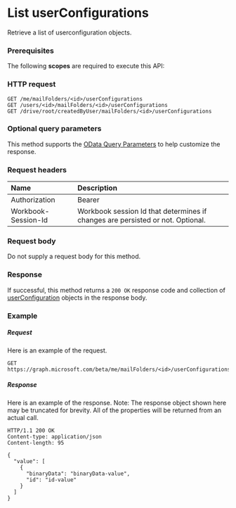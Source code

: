 # List userConfigurations

Retrieve a list of userconfiguration objects.
### Prerequisites
The following **scopes** are required to execute this API: 
### HTTP request
<!-- { "blockType": "ignored" } -->
```http
GET /me/mailFolders/<id>/userConfigurations
GET /users/<id>/mailFolders/<id>/userConfigurations
GET /drive/root/createdByUser/mailFolders/<id>/userConfigurations
```
### Optional query parameters
This method supports the [OData Query Parameters](http://graph.microsoft.io/docs/overview/query_parameters) to help customize the response.

### Request headers
| Name      |Description|
|:----------|:----------|
| Authorization  | Bearer <code>|
| Workbook-Session-Id  | Workbook session Id that determines if changes are persisted or not. Optional.|

### Request body
Do not supply a request body for this method.
### Response
If successful, this method returns a `200 OK` response code and collection of [userConfiguration](../resources/userconfiguration.md) objects in the response body.
### Example
##### Request
Here is an example of the request.
<!-- {
  "blockType": "request",
  "name": "get_userconfigurations"
}-->
```http
GET https://graph.microsoft.com/beta/me/mailFolders/<id>/userConfigurations
```
##### Response
Here is an example of the response. Note: The response object shown here may be truncated for brevity. All of the properties will be returned from an actual call.
<!-- {
  "blockType": "response",
  "truncated": true,
  "@odata.type": "microsoft.graph.userconfiguration",
  "isCollection": true
} -->
```http
HTTP/1.1 200 OK
Content-type: application/json
Content-length: 95

{
  "value": [
    {
      "binaryData": "binaryData-value",
      "id": "id-value"
    }
  ]
}
```

<!-- uuid: 8fcb5dbc-d5aa-4681-8e31-b001d5168d79
2015-10-25 14:57:30 UTC -->
<!-- {
  "type": "#page.annotation",
  "description": "List userConfigurations",
  "keywords": "",
  "section": "documentation",
  "tocPath": ""
}-->
